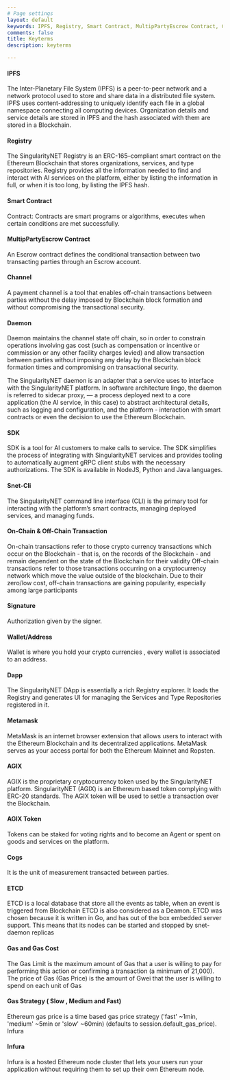 ```yaml
---
# Page settings
layout: default
keywords: IPFS, Registry, Smart Contract, MultipPartyEscrow Contract, Channel, Daemon , SDK, Snet-Cli, On-Chain & Off-Chain Transaction, Signature, Wallet/Address, Dapp, Metamask, AGIX, AGIX Token, Cogs, ETCD, Gas and Gas Cost, Gas Strategy ( Slow , Medium and Fast), Infura
comments: false
title: Keyterms
description: keyterms

---
```


#### IPFS

The Inter-Planetary File System (IPFS) is a peer-to-peer network and a network protocol used to
store and share data in a distributed file system. IPFS uses content-addressing to uniquely
identify each file in a global namespace connecting all computing devices. Organization details
and service details are stored in IPFS and the hash associated with them are stored in a
Blockchain.

#### Registry

The SingularityNET Registry is an ERC-165–compliant smart contract on the Ethereum Blockchain that stores organizations, services, and type repositories.
Registry provides all the information needed to find and interact with AI services on the platform, either by listing the information in full, or when it is too long, by listing the IPFS hash.

#### Smart Contract

Contract: Contracts are smart programs or algorithms, executes when certain conditions are met successfully.

#### MultipPartyEscrow Contract

An Escrow contract defines the conditional transaction between two transacting parties through an Escrow account.

#### Channel

A payment channel is a tool that enables off-chain transactions between parties without the delay imposed by Blockchain block formation and without compromising the transactional security.

#### Daemon

Daemon maintains the channel state off chain, so in order to constrain operations involving gas cost (such as compensation or incentive or commission or any other facility charges levied) and allow transaction between parties without imposing any delay by the Blockchain block formation times and compromising on transactional security.

The SingularityNET daemon is an adapter that a service uses to interface with the SingularityNET platform. In software architecture lingo, the daemon is referred to sidecar proxy, — a process deployed next to a core application (the AI service, in this case) to abstract architectural details, such as logging and configuration, and the platform - interaction with smart contracts or even the decision to use the Ethereum Blockchain.

#### SDK

SDK is a tool for AI customers to make calls to service. The SDK simplifies the process of integrating with SingularityNET services and provides tooling to automatically augment gRPC client stubs with the necessary authorizations. The SDK is available in NodeJS, Python and Java languages.

#### Snet-Cli

The SingularityNET command line interface (CLI) is the primary tool for interacting with the platform’s smart contracts, managing deployed services, and managing funds.

#### On-Chain & Off-Chain Transaction

On-chain transactions refer to those crypto currency transactions which occur on the Blockchain - that is, on the records of the Blockchain - and remain dependent on the state of the Blockchain for their validity
Off-chain transactions refer to those transactions occurring on a cryptocurrency network which move the value outside of the blockchain. Due to their zero/low cost, off-chain transactions are gaining popularity, especially among large participants

#### Signature

Authorization given by the signer.

#### Wallet/Address

Wallet is where you hold your crypto currencies , every wallet is associated to an address.

#### Dapp

The SingularityNET DApp is essentially a rich Registry explorer. It loads the Registry and generates UI for managing the Services and Type Repositories registered in it.

#### Metamask

MetaMask is an internet browser extension that allows users to interact with the Ethereum Blockchain and its decentralized applications. MetaMask serves as your access portal for both the Ethereum Mainnet and Ropsten.

#### AGIX

AGIX is the proprietary cryptocurrency token used by the SingularityNET platform. SingularityNET (AGIX) is an Ethereum based token complying with ERC-20 standards. The AGIX token will be used to settle a transaction over the Blockchain.

#### AGIX Token

Tokens can be staked for voting rights and to become an Agent or spent on goods and services on the platform.

#### Cogs

It is the unit of measurement transacted between parties.

#### ETCD

ETCD is a local database that store all the events as table, when an event is triggered from Blockchain ETCD is also considered as a Deamon. ETCD was chosen because it is written in Go, and has out of the box embedded server support. This means that its nodes can be started and stopped by snet-daemon replicas

#### Gas and Gas Cost

The Gas Limit is the maximum amount of Gas that a user is willing to pay for performing this action or confirming a transaction (a minimum of 21,000). The price of Gas (Gas Price) is the amount of Gwei that the user is willing to spend on each unit of Gas

#### Gas Strategy ( Slow , Medium and Fast)

Ethereum gas price is a time based gas price strategy ('fast' ~1min, 'medium' ~5min or 'slow' ~60min) (defaults to session.default_gas_price).
Infura

#### Infura

Infura is a hosted Ethereum node cluster that lets your users run your application without requiring them to set up their own Ethereum node.
